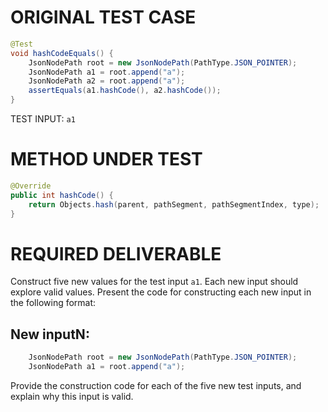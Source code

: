 # ORIGINAL TEST CASE
```java
@Test
void hashCodeEquals() {
    JsonNodePath root = new JsonNodePath(PathType.JSON_POINTER);
    JsonNodePath a1 = root.append("a");
    JsonNodePath a2 = root.append("a");
    assertEquals(a1.hashCode(), a2.hashCode());
}

```
TEST INPUT: `a1`


# METHOD UNDER TEST
```java
@Override
public int hashCode() {
    return Objects.hash(parent, pathSegment, pathSegmentIndex, type);
}

```


# REQUIRED DELIVERABLE
Construct five new values for the test input `a1`. Each new input should explore valid values. Present the code for constructing each new input in the following format:
## New inputN:
```java
    JsonNodePath root = new JsonNodePath(PathType.JSON_POINTER);
    JsonNodePath a1 = root.append("a");
```

Provide the construction code for each of the five new test inputs, and explain why this input is valid. 